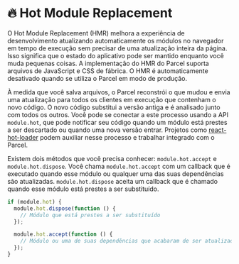 # 🔥 Hot Module Replacement

O Hot Module Replacement (HMR) melhora a experiência de desenvolvimento atualizando automaticamente os módulos no navegador em tempo de execução sem precisar de uma atualização inteira da página. Isso significa que o estado do aplicativo pode ser mantido enquanto você muda pequenas coisas. A implementação do HMR do Parcel suporta arquivos de JavaScript e CSS de fábrica. O HMR é automaticamente desativado quando se utiliza o Parcel em modo de produção.

À medida que você salva arquivos, o Parcel reconstrói o que mudou e envia uma atualização para todos os clientes em execução que contenham o novo código. O novo código substitui a versão antiga e é analisado junto com todos os outros. Você pode se conectar a este processo usando a API `module.hot`, que pode notificar seu código quando um módulo está prestes a ser descartado ou quando uma nova versão entrar. Projetos como [react-hot-loader](https://github.com/gaearon/react-hot-loader) podem auxiliar nesse processo e trabalhar integrado com o Parcel.

Existem dois métodos que você precisa conhecer: `module.hot.accept` e `module.hot.dispose`. Você chama `module.hot.accept` com um callback que é executado quando esse módulo ou qualquer uma das suas dependências são atualizadas. `module.hot.dispose` aceita um callback que é chamado quando esse módulo está prestes a ser substituído.

```javascript
if (module.hot) {
  module.hot.dispose(function () {
    // Módulo que está prestes a ser substituído
  });

  module.hot.accept(function () {
    // Módulo ou uma de suas dependências que acabaram de ser atualizados
  });
}
```

